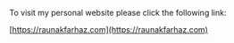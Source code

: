 To visit my personal website please click the following link: 

[https://raunakfarhaz.com](https://raunakfarhaz.com)


